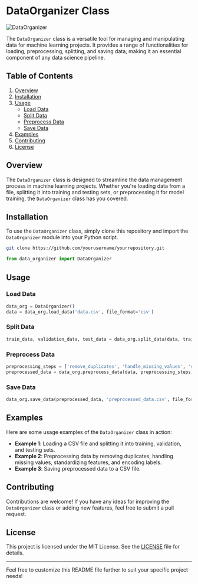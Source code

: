 # DataOrganizer Class

![DataOrganizer](https://github.com/yourusername/yourrepository/images/data_organizer.png)

The `DataOrganizer` class is a versatile tool for managing and manipulating data for machine learning projects. It provides a range of functionalities for loading, preprocessing, splitting, and saving data, making it an essential component of any data science pipeline.

## Table of Contents
1. [Overview](#overview)
2. [Installation](#installation)
3. [Usage](#usage)
    - [Load Data](#load-data)
    - [Split Data](#split-data)
    - [Preprocess Data](#preprocess-data)
    - [Save Data](#save-data)
4. [Examples](#examples)
5. [Contributing](#contributing)
6. [License](#license)

## Overview
The `DataOrganizer` class is designed to streamline the data management process in machine learning projects. Whether you're loading data from a file, splitting it into training and testing sets, or preprocessing it for model training, the `DataOrganizer` class has you covered.

## Installation
To use the `DataOrganizer` class, simply clone this repository and import the `DataOrganizer` module into your Python script.

```bash
git clone https://github.com/yourusername/yourrepository.git
```

```python
from data_organizer import DataOrganizer
```

## Usage
### Load Data
```python
data_org = DataOrganizer()
data = data_org.load_data('data.csv', file_format='csv')
```

### Split Data
```python
train_data, validation_data, test_data = data_org.split_data(data, train_size=0.7, validation_size=0.15, test_size=0.15)
```

### Preprocess Data
```python
preprocessing_steps = ['remove_duplicates', 'handle_missing_values', 'standardize_features', 'encode_labels']
preprocessed_data = data_org.preprocess_data(data, preprocessing_steps)
```

### Save Data
```python
data_org.save_data(preprocessed_data, 'preprocessed_data.csv', file_format='csv')
```

## Examples
Here are some usage examples of the `DataOrganizer` class in action:

- **Example 1**: Loading a CSV file and splitting it into training, validation, and testing sets.
- **Example 2**: Preprocessing data by removing duplicates, handling missing values, standardizing features, and encoding labels.
- **Example 3**: Saving preprocessed data to a CSV file.

## Contributing
Contributions are welcome! If you have any ideas for improving the `DataOrganizer` class or adding new features, feel free to submit a pull request.

## License
This project is licensed under the MIT License. See the [LICENSE](LICENSE) file for details.

---

Feel free to customize this README file further to suit your specific project needs!

